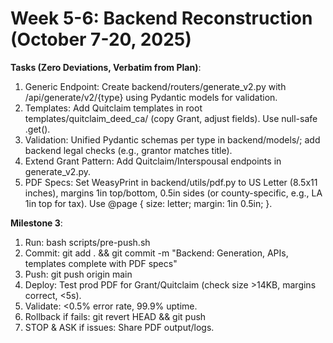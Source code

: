 # Week 5-6: Backend Reconstruction (October 7-20, 2025)

**Tasks (Zero Deviations, Verbatim from Plan)**:
1. Generic Endpoint: Create backend/routers/generate_v2.py with /api/generate/v2/{type} using Pydantic models for validation.
2. Templates: Add Quitclaim templates in root templates/quitclaim_deed_ca/ (copy Grant, adjust fields). Use null-safe .get().
3. Validation: Unified Pydantic schemas per type in backend/models/; add backend legal checks (e.g., grantor matches title).
4. Extend Grant Pattern: Add Quitclaim/Interspousal endpoints in generate_v2.py.
5. PDF Specs: Set WeasyPrint in backend/utils/pdf.py to US Letter (8.5x11 inches), margins 1in top/bottom, 0.5in sides (or county-specific, e.g., LA 1in top for tax). Use @page { size: letter; margin: 1in 0.5in; }.

**Milestone 3**:
1. Run: bash scripts/pre-push.sh
2. Commit: git add . && git commit -m "Backend: Generation, APIs, templates complete with PDF specs"
3. Push: git push origin main
4. Deploy: Test prod PDF for Grant/Quitclaim (check size >14KB, margins correct, <5s).
5. Validate: <0.5% error rate, 99.9% uptime.
6. Rollback if fails: git revert HEAD && git push
7. STOP & ASK if issues: Share PDF output/logs.